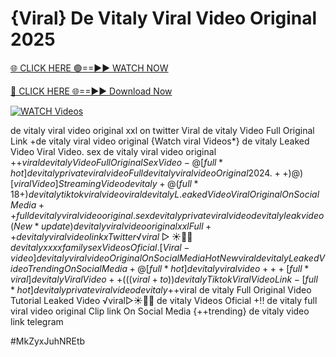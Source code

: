 # {Viral} De Vitaly Viral Video Original 2025


[🌐 CLICK HERE 🟢==►► WATCH NOW](https://gitload.pages.dev/)

[🔴 CLICK HERE 🌐==►► Download Now](https://gitload.pages.dev/)

[![WATCH Videos](https://i.imgur.com/dJHk4Zq.gif)](https://gitload.pages.dev/)




























de vitaly viral video original xxl on twitter Viral de vitaly Video Full Original Link
+de vitaly viral video original
{Watch viral Videos*} de vitaly Leaked Video Viral Video. sex de vitaly viral video original +$+viral de vitaly Video Full Original Sex Video -@[full*hot] de vitaly private viral video
Full de vitaly viral video Original 2024. ++)@)[viral Video] Streaming Video de vitaly +@(full*18+) de vitaly tiktok viral video viral de vitaly L.eaked Video Viral Original On Social Media
++full de vitaly viral video original. sex de vitaly private viral video de vitaly leak video (New*update) de vitaly viral video original xxl Full++ de vitaly viral video link x Twitter
️√viral▷☀️👄💥 de vitaly xxxx family sex Videos Oficial. [Viral-video] de vitaly viral video Original On Social Media {Hot New viral} de vitaly Leaked Video Trending On Social Media
+@[full*hot] de vitaly viral video
+%+viral de vitaly Tiktok Video Full Original Sex.
++[full*viral] de vitaly Viral Video
++(((viral+to))de vitaly Tiktok Viral Video Link -[full*hot] de vitaly private viral video de vitaly +$+viral de vitaly Full Original Video Tutorial Leaked Video ️√viral▷☀️👄💥 de vitaly Videos Oficial +!! de vitaly full viral video original Clip link On Social Media {++trending} de vitaly video link telegram


#MkZyxJuhNREtb
